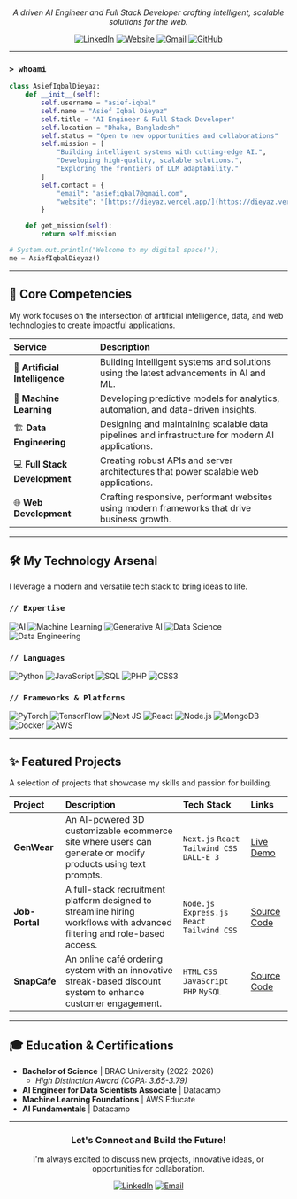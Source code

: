 <div align="center">

<br/>

<p align="center">
  <em>A driven AI Engineer and Full Stack Developer crafting intelligent, scalable solutions for the web.</em>
</p>

<p align="center">
  <a href="https://www.linkedin.com/in/asief-dieyaz/"><img src="https://img.shields.io/badge/LinkedIn-0077B5?style=for-the-badge&logo=linkedin&logoColor=white" alt="LinkedIn"/></a>
  <a href="https://dieyaz.vercel.app/"><img src="https://img.shields.io/badge/Portfolio-252525?style=for-the-badge&logo=google-chrome&logoColor=white" alt="Website"/></a>
  <a href="mailto:asiefiqbal7@gmail.com"><img src="https://img.shields.io/badge/Gmail-D14836?style=for-the-badge&logo=gmail&logoColor=white" alt="Gmail"/></a>
  <a href="https://github.com/asief-iqbal"><img src="https://img.shields.io/badge/GitHub-181717?style=for-the-badge&logo=github&logoColor=white" alt="GitHub"/></a>
</p>

</div>

---

### `> whoami`

```python
class AsiefIqbalDieyaz:
    def __init__(self):
        self.username = "asief-iqbal"
        self.name = "Asief Iqbal Dieyaz"
        self.title = "AI Engineer & Full Stack Developer"
        self.location = "Dhaka, Bangladesh"
        self.status = "Open to new opportunities and collaborations"
        self.mission = [
            "Building intelligent systems with cutting-edge AI.",
            "Developing high-quality, scalable solutions.",
            "Exploring the frontiers of LLM adaptability."
        ]
        self.contact = {
            "email": "asiefiqbal7@gmail.com",
            "website": "[https://dieyaz.vercel.app/](https://dieyaz.vercel.app/)"
        }

    def get_mission(self):
        return self.mission

# System.out.println("Welcome to my digital space!");
me = AsiefIqbalDieyaz()
```

---

## 🚀 Core Competencies

My work focuses on the intersection of artificial intelligence, data, and web technologies to create impactful applications.

| **Service** | **Description** |
| :--- | :--- |
| 🤖 **Artificial Intelligence** | Building intelligent systems and solutions using the latest advancements in AI and ML. |
| 🧠 **Machine Learning** | Developing predictive models for analytics, automation, and data-driven insights. |
| 🏗️ **Data Engineering** | Designing and maintaining scalable data pipelines and infrastructure for modern AI applications. |
| 💻 **Full Stack Development** | Creating robust APIs and server architectures that power scalable web applications. |
| 🌐 **Web Development** | Crafting responsive, performant websites using modern frameworks that drive business growth. |

---

## 🛠️ My Technology Arsenal

I leverage a modern and versatile tech stack to bring ideas to life.

### `// Expertise`
![AI](https://img.shields.io/badge/AI-000000?style=for-the-badge&logo=openai)
![Machine Learning](https://img.shields.io/badge/Machine_Learning-FF6F00?style=for-the-badge&logo=tensorflow)
![Generative AI](https://img.shields.io/badge/Generative_AI-4A90E2?style=for-the-badge)
![Data Science](https://img.shields.io/badge/Data_Science-F05032?style=for-the-badge&logo=git)
![Data Engineering](https://img.shields.io/badge/Data_Engineering-4285F4?style=for-the-badge&logo=google-cloud)

### `// Languages`
![Python](https://img.shields.io/badge/Python-3776AB?style=for-the-badge&logo=python&logoColor=white)
![JavaScript](https://img.shields.io/badge/JavaScript-F7DF1E?style=for-the-badge&logo=javascript&logoColor=black)
![SQL](https://img.shields.io/badge/SQL-025E8C?style=for-the-badge&logo=postgresql&logoColor=white)
![PHP](https://img.shields.io/badge/PHP-777BB4?style=for-the-badge&logo=php&logoColor=white)
![CSS3](https://img.shields.io/badge/CSS3-1572B6?style=for-the-badge&logo=css3&logoColor=white)

### `// Frameworks & Platforms`
![PyTorch](https://img.shields.io/badge/PyTorch-EE4C2C?style=for-the-badge&logo=pytorch&logoColor=white)
![TensorFlow](https://img.shields.io/badge/TensorFlow-FF6F00?style=for-the-badge&logo=tensorflow&logoColor=white)
![Next JS](https://img.shields.io/badge/Next.js-000000?style=for-the-badge&logo=next.js&logoColor=white)
![React](https://img.shields.io/badge/React-20232A?style=for-the-badge&logo=react&logoColor=61DAFB)
![Node.js](https://img.shields.io/badge/Node.js-339933?style=for-the-badge&logo=nodedotjs&logoColor=white)
![MongoDB](https://img.shields.io/badge/MongoDB-4EA94B?style=for-the-badge&logo=mongodb&logoColor=white)
![Docker](https://img.shields.io/badge/Docker-2496ED?style=for-the-badge&logo=docker&logoColor=white)
![AWS](https://img.shields.io/badge/AWS-232F3E?style=for-the-badge&logo=amazon-aws&logoColor=white)

---

## ✨ Featured Projects

A selection of projects that showcase my skills and passion for building.

| Project | Description | Tech Stack | Links |
| :--- | :--- | :--- | :--- |
| **GenWear** | An AI-powered 3D customizable ecommerce site where users can generate or modify products using text prompts. | `Next.js` `React` `Tailwind CSS` `DALL-E 3` | [Live Demo](https://genwear.vercel.app/) |
| **Job-Portal** | A full-stack recruitment platform designed to streamline hiring workflows with advanced filtering and role-based access. | `Node.js` `Express.js` `React` `Tailwind CSS` | [Source Code](https://github.com/asief-iqbal/Job-Portal-App) |
| **SnapCafe** | An online café ordering system with an innovative streak-based discount system to enhance customer engagement. | `HTML` `CSS` `JavaScript` `PHP` `MySQL` | [Source Code](https://github.com/asief-iqbal/SnapCafe) |

---

## 🎓 Education & Certifications

- **Bachelor of Science** | BRAC University (2022-2026)
  - *High Distinction Award (CGPA: 3.65-3.79)*
- **AI Engineer for Data Scientists Associate** | Datacamp
- **Machine Learning Foundations** | AWS Educate
- **AI Fundamentals** | Datacamp

---

<div align="center">
  <h3>Let's Connect and Build the Future!</h3>
  <p>I'm always excited to discuss new projects, innovative ideas, or opportunities for collaboration.</p>
  
  <p>
    <a href="https://www.linkedin.com/in/asief-dieyaz/"><img src="https://img.shields.io/badge/LinkedIn-Connect-blue?style=for-the-badge&logo=linkedin" alt="LinkedIn"/></a>
    <a href="mailto:asiefiqbal7@gmail.com"><img src="https://img.shields.io/badge/Email-Say%20Hello-red?style=for-the-badge&logo=gmail" alt="Email"/></a>
  </p>
</div>
